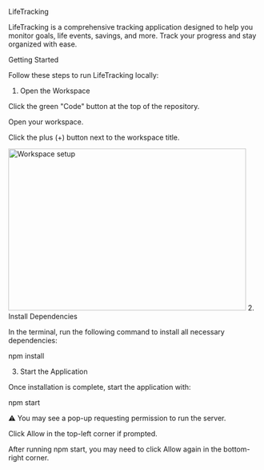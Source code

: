 LifeTracking

LifeTracking is a comprehensive tracking application designed to help you monitor goals, life events, savings, and more. Track your progress and stay organized with ease.

Getting Started

Follow these steps to run LifeTracking locally:

1. Open the Workspace

Click the green "Code" button at the top of the repository.

Open your workspace.

Click the plus (+) button next to the workspace title.

<img width="475" height="323" alt="Workspace setup" src="https://github.com/user-attachments/assets/6ea16a0d-f7fc-49d6-b3a3-7da0a85be5cb" />
2. Install Dependencies

In the terminal, run the following command to install all necessary dependencies:

npm install

3. Start the Application

Once installation is complete, start the application with:

npm start


⚠️ You may see a pop-up requesting permission to run the server.

Click Allow in the top-left corner if prompted.

After running npm start, you may need to click Allow again in the bottom-right corner.
